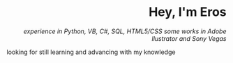 <h1 align="right">Hey, I'm Eros</h1>

<p align="right"><em>experience in Python, VB, C#, SQL, HTML5/CSS
some works in Adobe Ilustrator and Sony Vegas
</br>
</em></p>

looking for still learning and advancing with my knowledge
